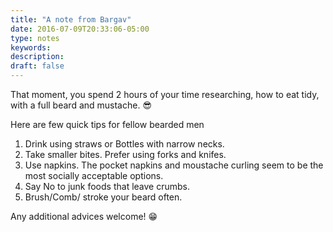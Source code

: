 ```yaml
---
title: "A note from Bargav"
date: 2016-07-09T20:33:06-05:00
type: notes
keywords:
description:
draft: false
---
```

[comment]: # (A note is any quick thought, quote, one-liners or a simple tweet. )

That moment, you spend 2 hours of your time researching, how to eat tidy, with a full beard and mustache. 😎

Here are few quick tips for fellow bearded men
1. Drink using straws or Bottles with narrow necks.
2. Take smaller bites. Prefer using forks and knifes.
3. Use napkins. The pocket napkins and moustache curling seem to be the most socially acceptable options.
4. Say No to junk foods that leave crumbs.
5. Brush/Comb/ stroke your beard often.

Any additional advices welcome! 😁
